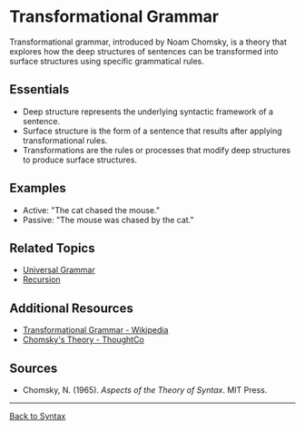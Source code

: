 # Transformational Grammar

Transformational grammar, introduced by Noam Chomsky, is a theory that explores how the deep structures of sentences can be transformed into surface structures using specific grammatical rules.

## Essentials

- Deep structure represents the underlying syntactic framework of a sentence.
- Surface structure is the form of a sentence that results after applying transformational rules.
- Transformations are the rules or processes that modify deep structures to produce surface structures.

## Examples

- Active: "The cat chased the mouse."
- Passive: "The mouse was chased by the cat."


## Related Topics

- [Universal Grammar](Universal-Grammar.md)
- [Recursion](Recursion.md)

## Additional Resources

- [Transformational Grammar - Wikipedia](https://en.wikipedia.org/wiki/Transformational_grammar)
- [Chomsky's Theory - ThoughtCo](https://www.thoughtco.com/chomskys-transformational-grammar-1690509)

## Sources

- Chomsky, N. (1965). *Aspects of the Theory of Syntax*. MIT Press.

---

[Back to Syntax](../README.md)
